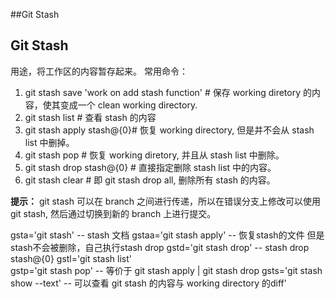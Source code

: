 ##Git Stash
## Git Stash 
用途，将工作区的内容暂存起来。
常用命令：
1. git stash save 'work on add stash function' # 保存 working diretory 的内容，使其变成一个 clean working directory.
2. git stash list # 查看 stash 的内容
3. git stash apply stash@{0}# 恢复 working directory, 但是并不会从 stash list 中删掉。
4. git stash pop # 恢复 working diretory, 并且从 stash list 中删除。
5. git stash drop stash@{0} # 直接指定删除 stash list 中的内容。
6. git stash clear # 即 git stash drop all, 删除所有 stash 的内容。

**提示：** git stash 可以在 branch 之间进行传递，所以在错误分支上修改可以使用 git stash, 然后通过切换到新的 branch 上进行提交。

gsta='git stash'          -- stash 文档
gstaa='git stash apply'   -- 恢复stash的文件 但是stash不会被删除，自己执行stash drop
gstd='git stash drop'     -- stash drop stash@{0}
gstl='git stash list'     
gstp='git stash pop'      -- 等价于 git stash apply | git stash drop
gsts='git stash show --text' -- 可以查看 git stash 的内容与 working directory 的diff'

